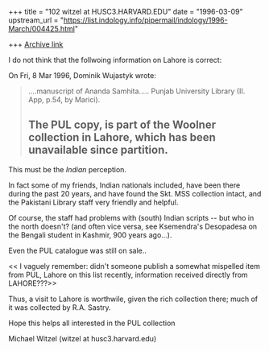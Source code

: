 +++
title = "102 witzel at HUSC3.HARVARD.EDU"
date = "1996-03-09"
upstream_url = "https://list.indology.info/pipermail/indology/1996-March/004425.html"

+++
[Archive link](https://list.indology.info/pipermail/indology/1996-March/004425.html)


I do not think that the follwoing information on Lahore is correct:

On Fri, 8 Mar 1996, Dominik Wujastyk wrote:

> ....manuscript of Ananda Samhita.....
>  Punjab University Library (II. App, p.54, by Marici).
> 
> The PUL copy, is part of the Woolner collection in Lahore, which has
> been unavailable since partition.
> -- 



This must be the *Indian* perception. 


In fact some of my friends, Indian nationals included, have been there 
during the past 20 years, and have found the Skt. MSS collection intact, 
and the Pakistani Library staff very friendly and helpful.

Of course, the staff  had problems with (south) Indian scripts -- but who in 
the north doesn't? (and often vice versa, see Ksemendra's Desopadesa on the 
Bengali student in Kashmir, 900 years ago...). 

Even the PUL catalogue was still on sale..

<< I vaguely remember: didn't someone publish a somewhat mispelled item
from PUL, Lahore on this list recently, information received directly 
from LAHORE???>>


Thus, a visit to Lahore is worthwile, given the rich collection there;
much of it was collected by R.A. Sastry. 


Hope this helps all interested in the PUL collection




Michael Witzel (witzel at husc3.harvard.edu)




